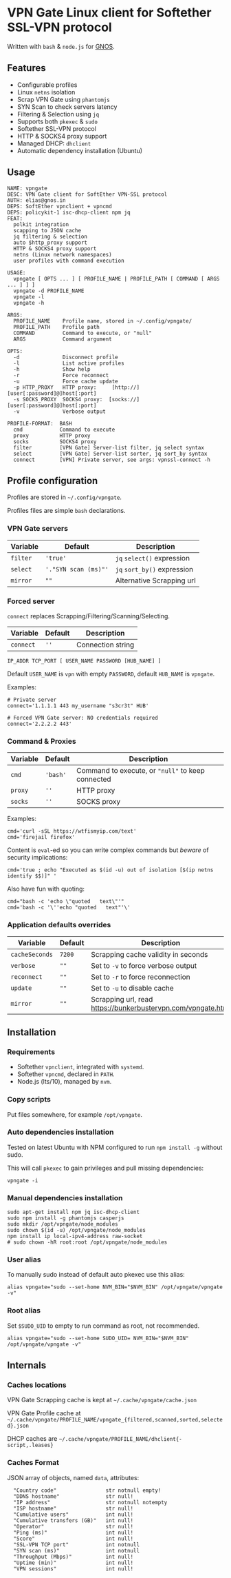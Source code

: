 # VPN Gate Linux client for Softether SSL-VPN protocol

Written with `bash` & `node.js` for [GNOS](https://gnos.in).

## Features

- Configurable profiles
- Linux `netns` isolation
- Scrap VPN Gate using `phantomjs`
- SYN Scan to check servers latency
- Filtering & Selection using `jq`
- Supports both `pkexec` & `sudo`
- Softether SSL-VPN protocol
- HTTP & SOCKS4 proxy support
- Managed DHCP: `dhclient`
- Automatic dependency installation (Ubuntu)

## Usage

```
NAME: vpngate
DESC: VPN Gate client for SoftEther VPN-SSL protocol
AUTH: elias@gnos.in
DEPS: SoftEther vpnclient + vpncmd
DEPS: policykit-1 isc-dhcp-client npm jq
FEAT:
  polkit integration
  scapping to JSON cache
  jq filtering & selection
  auto $http_proxy support
  HTTP & SOCKS4 proxy support
  netns (Linux network namespaces)
  user profiles with command execution

USAGE:
  vpngate [ OPTS ... ] [ PROFILE_NAME | PROFILE_PATH [ COMMAND [ ARGS ... ] ] ]
  vpngate -d PROFILE_NAME
  vpngate -l
  vpngate -h

ARGS:
  PROFILE_NAME    Profile name, stored in ~/.config/vpngate/
  PROFILE_PATH    Profile path
  COMMAND         Command to execute, or "null"
  ARGS            Command argument

OPTS:
  -d              Disconnect profile
  -l              List active profiles
  -h              Show help
  -r              Force reconnect
  -u              Force cache update
  -p HTTP_PROXY   HTTP proxy:     [http://][user[:password]@]host[:port]
  -s SOCKS_PROXY  SOCKS4 proxy:  [socks://][user[:password]@]host[:port]
  -v              Verbose output

PROFILE-FORMAT:  BASH
  cmd            Command to execute
  proxy          HTTP proxy
  socks          SOCKS4 proxy
  filter         [VPN Gate] Server-list filter, jq select syntax
  select         [VPN Gate] Server-list sorter, jq sort_by syntax
  connect        [VPN] Private server, see args: vpnssl-connect -h

```

## Profile configuration

Profiles are stored in `~/.config/vpngate`.

Profiles files are simple `bash` declarations.

### VPN Gate servers

| Variable |       Default        |         Description         |
|----------|----------------------|-----------------------------|
| `filter` | `'true'`             | `jq` `select()` expression  |
| `select` | `'."SYN scan (ms)"'` | `jq` `sort_by()` expression |
| `mirror` | `""`                 | Alternative Scrapping url   |

<!--
Examples:

```
```
-->

### Forced server

`connect` replaces Scrapping/Filtering/Scanning/Selecting.

|  Variable | Default |    Description    |
|-----------|---------|-------------------|
| `connect` | `''`    | Connection string |

```
IP_ADDR TCP_PORT [ USER_NAME PASSWORD [HUB_NAME] ]
```

Default `USER_NAME` is `vpn` with empty `PASSWORD`, default `HUB_NAME` is `vpngate`.

Examples:

```
# Private server
connect='1.1.1.1 443 my_username "s3cr3t" HUB'

# Forced VPN Gate server: NO credentials required
connect='2.2.2.2 443'
```

### Command & Proxies

| Variable | Default  |                    Description                    |
|----------|----------|---------------------------------------------------|
| `cmd`    | `'bash'` | Command to execute, or `"null"` to keep connected |
| `proxy`  | `''`     | HTTP proxy                                        |
| `socks`  | `''`     | SOCKS proxy                                       |

Examples:

```
cmd='curl -sSL https://wtfismyip.com/text'
cmd='firejail firefox'
```

Content is `eval`-ed so you can write complex commands but *beware* of security implications:

```
cmd='true ; echo "Executed as $(id -u) out of isolation [$(ip netns identify $$)]" '
```

Also have fun with quoting:

```
cmd="bash -c 'echo \"quoted   text\"'"
cmd='bash -c '\''echo "quoted   text"'\'
```

### Application defaults overrides

|    Variable    | Default |                          Description                           |
|----------------|---------|----------------------------------------------------------------|
| `cacheSeconds` | `7200`  | Scrapping cache validity in seconds                            |
| `verbose`      | `""`    | Set to `-v` to force verbose output                            |
| `reconnect`    | `""`    | Set to `-r` to force reconnection                              |
| `update`       | `""`    | Set to `-u` to disable cache                                   |
| `mirror`       | `""`    | Scrapping url, read <https://bunkerbustervpn.com/vpngate.html> |

## Installation

### Requirements

- Softether `vpnclient`, integrated with `systemd`.
- Softether `vpncmd`, declared in `PATH`.
- Node.js (lts/10), managed by `nvm`.

### Copy scripts

Put files somewhere, for example `/opt/vpngate`.

### Auto dependencies installation

Tested on latest Ubuntu with NPM configured to run `npm install -g` without sudo.

This will call `pkexec` to gain privileges and pull missing dependencies:

```
vpngate -i
```

### Manual dependencies installation

```
sudo apt-get install npm jq isc-dhcp-client
sudo npm install -g phantomjs casperjs
sudo mkdir /opt/vpngate/node_modules
sudo chown $(id -u) /opt/vpngate/node_modules
npm install ip local-ipv4-address raw-socket
# sudo chown -hR root:root /opt/vpngate/node_modules
```

### User alias

To manually sudo instead of default auto pkexec use this alias:

```
alias vpngate="sudo --set-home NVM_BIN="$NVM_BIN" /opt/vpngate/vpngate -v"
```

### Root alias

Set `$SUDO_UID` to empty to run command as root, not recommended.

```
alias vpngate="sudo --set-home SUDO_UID= NVM_BIN="$NVM_BIN" /opt/vpngate/vpngate -v"
```

## Internals

### Caches locations

VPN Gate Scrapping cache is kept at
`~/.cache/vpngate/cache.json`

VPN Gate Profile cache at
`~/.cache/vpngate/PROFILE_NAME/vpngate_{filtered,scanned,sorted,selected}.json`

DHCP caches are
`~/.cache/vpngate/PROFILE_NAME/dhclient{-script,.leases}`

### Caches Format
JSON array of objects, named `data`, attributes:

```
  "Country code"                str notnull empty!
  "DDNS hostname"               str null!
  "IP address"                  str notnull notempty
  "ISP hostname"                str null!
  "Cumulative users"            int null!
  "Cumulative transfers (GB)"   int null!
  "Operator"                    str null!
  "Ping (ms)"                   int null!
  "Score"                       int null!
  "SSL-VPN TCP port"            int notnull
  "SYN scan (ms)"               int notnull
  "Throughput (Mbps)"           int null!
  "Uptime (min)"                int null!
  "VPN sessions"                int null!
```
